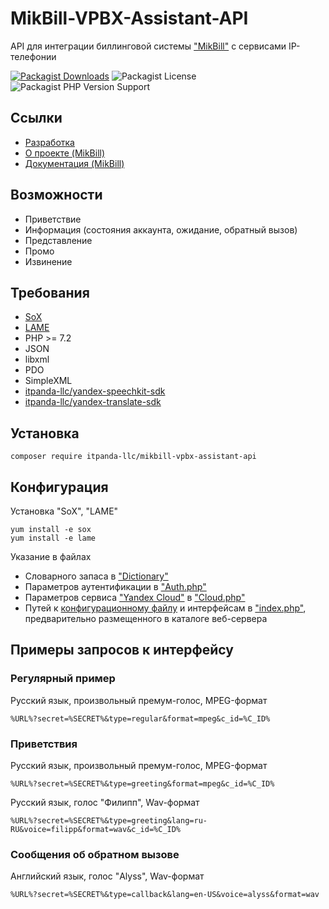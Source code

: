 # MikBill-VPBX-Assistant-API

API для интеграции биллинговой системы ["MikBill"](https://mikbill.pro) с сервисами IP-телефонии

[![Packagist Downloads](https://img.shields.io/packagist/dt/itpanda-llc/mikbill-vpbx-assistant-api)](https://packagist.org/packages/itpanda-llc/mikbill-vpbx-assistant-api/stats)
![Packagist License](https://img.shields.io/packagist/l/itpanda-llc/mikbill-vpbx-assistant-api)
![Packagist PHP Version Support](https://img.shields.io/packagist/php-v/itpanda-llc/mikbill-vpbx-assistant-api)

## Ссылки

* [Разработка](https://github.com/itpanda-llc)
* [О проекте (MikBill)](https://mikbill.pro)
* [Документация (MikBill)](https://wiki.mikbill.pro)

## Возможности

* Приветствие
* Информация (состояния аккаунта, ожидание, обратный вызов)
* Представление
* Промо
* Извинение

## Требования

* [SoX](http://sox.sourceforge.net/)
* [LAME](http://lame.sourceforge.net/)
* PHP >= 7.2
* JSON
* libxml
* PDO
* SimpleXML
* [itpanda-llc/yandex-speechkit-sdk](https://github.com/itpanda-llc/yandex-speechkit-sdk)
* [itpanda-llc/yandex-translate-sdk](https://github.com/itpanda-llc/yandex-translate-sdk)

## Установка

```shell script
composer require itpanda-llc/mikbill-vpbx-assistant-api
```

## Конфигурация

Установка "SoX", "LAME"

```shell script
yum install -e sox
yum install -e lame
```

Указание в файлах

* Словарного запаса в ["Dictionary"](src/Dictionary)
* Параметров аутентификации в ["Auth.php"](src/Auth.php)
* Параметров сервиса ["Yandex Cloud"](https://cloud.yandex.ru) в ["Cloud.php"](src/Cloud.php)
* Путей к [конфигурационному файлу](https://wiki.mikbill.pro/billing/config_file) и интерфейсам в ["index.php"](examples/www/mikbill/admin/api/vpbx/assistant/index.php), предварительно размещенного в каталоге веб-сервера

## Примеры запросов к интерфейсу

### Регулярный пример

Русский язык, произвольный премум-голос, MPEG-формат

```text
%URL%?secret=%SECRET%&type=regular&format=mpeg&c_id=%C_ID%
```

### Приветствия

Русский язык, произвольный премум-голос, MPEG-формат

```text
%URL%?secret=%SECRET%&type=greeting&format=mpeg&c_id=%C_ID%
```

Русский язык, голос "Филипп", Wav-формат

```text
%URL%?secret=%SECRET%&type=greeting&lang=ru-RU&voice=filipp&format=wav&c_id=%C_ID%
```

### Сообщения об обратном вызове

Английский язык, голос "Alyss", Wav-формат

```text
%URL%?secret=%SECRET%&type=callback&lang=en-US&voice=alyss&format=wav
```
